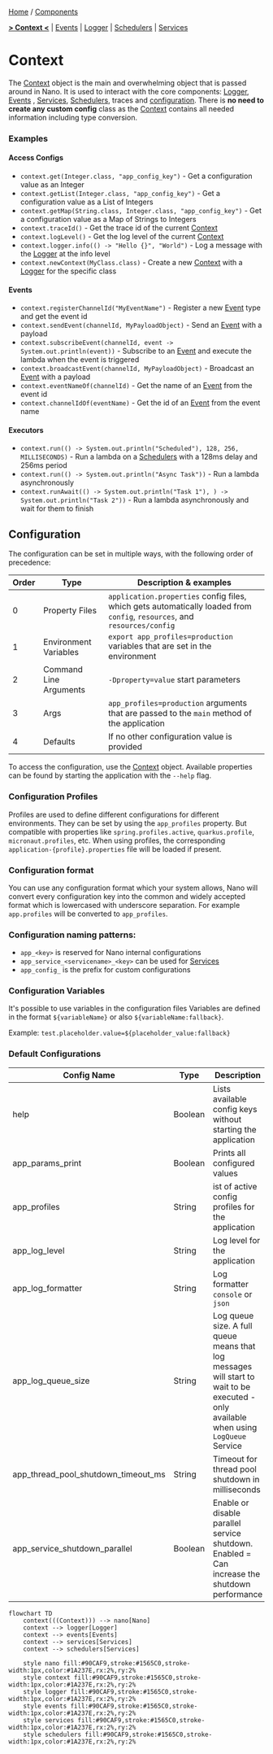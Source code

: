 [Home](../../README.md) / [Components](../../README.md#-components) 

[**> Context <**](README.md)
| [Events](../events/README.md)
| [Logger](../logger/README.md)
| [Schedulers](../schedulers/README.md)
| [Services](../services/README.md) 

# Context

The [Context](../context/README.md) object is the main and overwhelming object that is passed around in Nano.
It is used to interact with the core
components: [Logger](../logger/README.md), [Events](../events/README.md) , [Services](../services/README.md), [Schedulers](../schedulers/README.md),
traces and
[configuration](#configuration).
There is **no need to create any custom config** class as the [Context](../context/README.md) contains all needed
information including type conversion.

### Examples

#### Access Configs

* `context.get(Integer.class, "app_config_key")` - Get a configuration value as an Integer
* `context.getList(Integer.class, "app_config_key")` - Get a configuration value as a List of Integers
* `context.getMap(String.class, Integer.class, "app_config_key")` - Get a configuration value as a Map of Strings to
  Integers
* `context.traceId()` - Get the trace id of the current [Context](../context/README.md)
* `context.logLevel()` - Get the log level of the current [Context](../context/README.md)
* `context.logger.info(() -> "Hello {}", "World")` - Log a message with the [Logger](../logger/README.md) at the info level
* `context.newContext(MyClass.class)` - Create a new [Context](../context/README.md) with a [Logger](../logger/README.md) for the specific class

#### Events

* `context.registerChannelId("MyEventName")` - Register a new [Event](../events/README.md)  type and get the event id
* `context.sendEvent(channelId, MyPayloadObject)` - Send an [Event](../events/README.md)  with a payload
* `context.subscribeEvent(channelId, event -> System.out.println(event))` - Subscribe to an [Event](../events/README.md)  and execute the lambda
  when the event is triggered
* `context.broadcastEvent(channelId, MyPayloadObject)` - Broadcast an [Event](../events/README.md) with a payload
* `context.eventNameOf(channelId)` - Get the name of an [Event](../events/README.md) from the event id
* `context.channelIdOf(eventName)` - Get the id of an [Event](../events/README.md) from the event name

#### Executors

* `context.run(() -> System.out.println("Scheduled"), 128, 256, MILLISECONDS)` - Run a lambda on a [Schedulers](../schedulers/README.md) with a 128ms delay and 256ms period
* `context.run(() -> System.out.println("Async Task"))` - Run a lambda asynchronously
* `context.runAwait(() -> System.out.println("Task 1"), ) -> System.out.println("Task 2"))` - Run a lambda
  asynchronously and wait for them to finish

## Configuration

The configuration can be set in multiple ways, with the following order of precedence:

| Order | Type                   | Description & examples                                                                                                    |
|-------|------------------------|---------------------------------------------------------------------------------------------------------------------------|
| 0     | Property Files         | `application.properties` config files, which gets automatically loaded from `config`, `resources`, and `resources/config` |
| 1     | Environment Variables  | `export app_profiles=production` variables that are set in the environment                                                |
| 2     | Command Line Arguments | `-Dproperty=value` start parameters                                                                                       |
| 3     | Args                   | `app_profiles=production` arguments that are passed to the `main` method of the application                               |
| 4     | Defaults               | If no other configuration value is provided                                                                               |

To access the configuration, use the [Context](../context/README.md) object.
Available properties can be found by starting the application with the `--help` flag.

### Configuration Profiles

Profiles are used to define different configurations for different environments.
They can be set by using the `app_profiles` property. But compatible with properties
like `spring.profiles.active`, `quarkus.profile`, `micronaut.profiles`, etc.
When using profiles, the corresponding `application-{profile}.properties` file will be loaded if present.

### Configuration format

You can use any configuration format which your system allows, Nano will convert every configuration key into the common
and widely accepted format which is lowercased with underscore separation. For example `app.profiles` will be converted
to `app_profiles`.

### Configuration naming patterns:

* `app_<key>` is reserved for Nano internal configurations
* `app_service_<servicename>_<key>` can be used for [Services](../services/README.md)
* `app_config_` is the prefix for custom configurations

### Configuration Variables

It's possible to use variables in the configuration files
Variables are defined in the format `${variableName}` or also `${variableName:fallback}`.

Example: `test.placeholder.value=${placeholder_value:fallback}`

### Default Configurations

| Config Name                         | Type    | Description                                                                                                                           |
|-------------------------------------|---------|---------------------------------------------------------------------------------------------------------------------------------------|
| help                                | Boolean | Lists available config keys without starting the application                                                                          |
| app_params_print                    | Boolean | Prints all configured values                                                                                                          |
| app_profiles                        | String  | ist of active config profiles for the application                                                                                     |
| app_log_level                       | String  | Log level for the application                                                                                                         |
| app_log_formatter                   | String  | Log formatter `console` or `json`                                                                                                     |
| app_log_queue_size                  | String  | Log queue size. A full queue means that log messages will start to wait to be executed - only available when using `LogQueue` Service |
| app_thread_pool_shutdown_timeout_ms | String  | Timeout for thread pool shutdown in milliseconds                                                                                      |
| app_service_shutdown_parallel       | Boolean | Enable or disable parallel service shutdown. Enabled = Can increase the shutdown performance                                          |


```mermaid
flowchart TD
    context(((Context))) --> nano[Nano]
    context --> logger[Logger]
    context --> events[Events]
    context --> services[Services]
    context --> schedulers[Services]
    
    style nano fill:#90CAF9,stroke:#1565C0,stroke-width:1px,color:#1A237E,rx:2%,ry:2%
    style context fill:#90CAF9,stroke:#1565C0,stroke-width:1px,color:#1A237E,rx:2%,ry:2%
    style logger fill:#90CAF9,stroke:#1565C0,stroke-width:1px,color:#1A237E,rx:2%,ry:2%
    style events fill:#90CAF9,stroke:#1565C0,stroke-width:1px,color:#1A237E,rx:2%,ry:2%
    style services fill:#90CAF9,stroke:#1565C0,stroke-width:1px,color:#1A237E,rx:2%,ry:2%
    style schedulers fill:#90CAF9,stroke:#1565C0,stroke-width:1px,color:#1A237E,rx:2%,ry:2%
```
